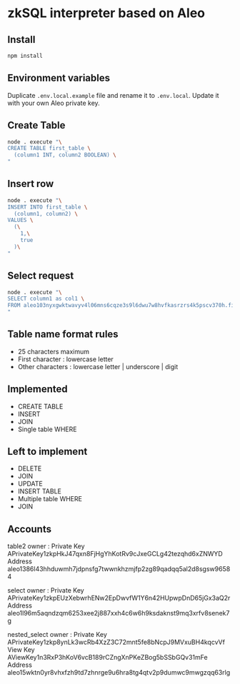 # zkSQL interpreter based on Aleo

## Install

```bash
npm install
```

## Environment variables

Duplicate `.env.local.example` file and rename it to `.env.local`.
Update it with your own Aleo private key.

## Create Table

```bash
node . execute "\
CREATE TABLE first_table \
  (column1 INT, column2 BOOLEAN) \
"
```

## Insert row

```bash
node . execute "\
INSERT INTO first_table \
  (column1, column2) \
VALUES \
  (\
    1,\
    true
  )\
"
```

## Select request

```bash
node . execute "\
SELECT column1 as col1 \
FROM aleo103nyxgwktwavyv4l06mns6cqze3s9l6dwu7w8hvfkasrzrs4k5pscv370h.first_table
"
```

## Table name format rules

- 25 characters maximum
- First character : lowercase letter
- Other characters : lowercase letter | underscore | digit

## Implemented

- CREATE TABLE
- INSERT
- JOIN
- Single table WHERE

## Left to implement

- DELETE
- JOIN
- UPDATE
- INSERT TABLE
- Multiple table WHERE
- JOIN

## Accounts

table2 owner :
  Private Key  APrivateKey1zkpHkJ47qxn8FjHgYhKotRv9cJxeGCLg42tezqhd6xZNWYD
      Address  aleo1386l43hhduwmh7jdpnsfg7twwnkhzmjfp2zg89qadqq5al2d8sgsw96584

select owner :
  Private Key  APrivateKey1zkpEUzXebwrhENw2EpDwvfW1Y6n42HUpwpDnD65jGx3aQ2r
      Address  aleo1l96m5aqndzqm6253xee2j887xxh4c6w6h9ksdaknst9mq3xrfv8senek7g

nested_select owner :
  Private Key  APrivateKey1zkp8ynLk3wcRb4XzZ3C72mnt5fe8bNcpJ9MVxuBH4kqcvVf
     View Key  AViewKey1n3RxP3hKoV6vcB189rCZngXnPKeZBog5bSSbGQv31mFe
      Address  aleo15wktn0yr8vhxfzh9td7zhnrge9u6hra8tg4qtv2p9dumwc9mwgzqq63rlg
